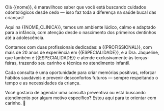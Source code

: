 Olá {{nome}}, é maravilhoso saber que você está buscando cuidados odontológicos desde cedo — isso faz toda a diferença na saúde bucal das crianças!

Aqui na {{NOME_CLINICA}}, temos um ambiente lúdico, calmo e adaptado para a infância, com atenção desde o nascimento dos primeiros dentinhos até a adolescência.

Contamos com duas profissionais dedicadas: a {{PROFISSIONAL}}, com mais de 20 anos de experiência em {{ESPECIALIDADE}}, e a Dra. Jaqueline, que também é {{ESPECIALIDADE}} e atende exclusivamente às terças-feiras, trazendo seu carinho e técnica no atendimento infantil.

Cada consulta é uma oportunidade para criar memórias positivas, reforçar hábitos saudáveis e prevenir desconfortos futuros — sempre respeitando o tempo e as necessidades da criança.

Você gostaria de agendar uma consulta preventiva ou está buscando atendimento por algum motivo específico? Estou aqui para te orientar com carinho. 💛